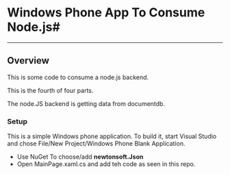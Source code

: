 ﻿<a name="HOLTop"></a>
# Windows Phone App To Consume Node.js#

---

<a name="Overview"></a>
## Overview ##

This is some code to consume a node.js backend. 

This is the fourth of four parts.

The node.JS backend is getting data from documentdb.



<a name="Objectives"></a>
### Setup ###

This is a simple Windows phone application. To build it, start Visual Studio and chose File/New Project/Windows Phone Blank Application.

- Use NuGet To choose/add **newtonsoft.Json**
- Open MainPage.xaml.cs and add teh code as seen in this repo.
